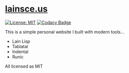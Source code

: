 # [lainsce.us](https://lainsce.us)
[![License: MIT](https://img.shields.io/badge/License-MIT-blue.svg)]()
[![Codacy Badge](https://api.codacy.com/project/badge/Grade/f4ffa0ec760545b795123dd66303f1af)](https://www.codacy.com/app/lainsce/lainsce.github.io?utm_source=github.com&amp;utm_medium=referral&amp;utm_content=lainsce/lainsce.github.io&amp;utm_campaign=Badge_Grade)

This is a simple personal website I built with modern tools...

- Lain Lisp
- Tablatal
- Indental
- Runic

All licensed as MIT
